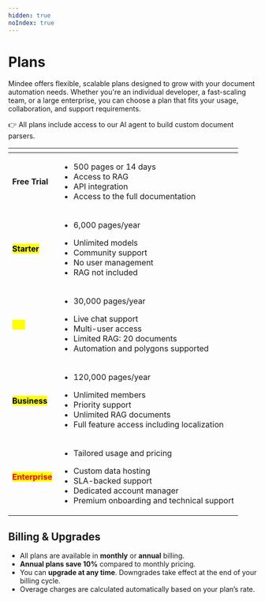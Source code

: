 ```yaml
---
hidden: true
noIndex: true
---
```


# Plans

Mindee offers flexible, scalable plans designed to grow with your document automation needs. Whether you're an individual developer, a fast-scaling team, or a large enterprise, you can choose a plan that fits your usage, collaboration, and support requirements.

👉 All plans include access to our AI agent to build custom document parsers.

<table data-view="cards"><thead><tr><th></th><th></th></tr></thead><tbody><tr><td><strong>Free Trial</strong></td><td><ul><li>500 pages or 14 days</li><li>Access to RAG</li><li>API integration</li><li>Access to the full documentation</li></ul></td></tr><tr><td><mark style="color:$primary;"><strong>Starter</strong></mark></td><td><ul><li>6,000 pages/year</li></ul><ul><li>Unlimited models</li><li>Community support</li><li>No user management</li><li>RAG not included</li></ul></td></tr><tr><td><mark style="color:yellow;"><strong>Pro</strong></mark></td><td><ul><li>30,000 pages/year</li></ul><ul><li>Live chat support</li><li>Multi-user access</li><li>Limited RAG: 20 documents</li><li>Automation and polygons supported</li></ul></td></tr><tr><td><mark style="color:$success;"><strong>Business</strong></mark></td><td><ul><li>120,000 pages/year</li></ul><ul><li>Unlimited members</li><li>Priority support</li><li>Unlimited RAG documents</li><li>Full feature access including localization</li></ul></td></tr><tr><td><mark style="color:red;"><strong>Enterprise</strong></mark></td><td><ul><li>Tailored usage and pricing</li></ul><ul><li>Custom data hosting</li><li>SLA-backed support</li><li>Dedicated account manager</li><li>Premium onboarding and technical support</li></ul></td></tr></tbody></table>

## Billing & Upgrades

* All plans are available in **monthly** or **annual** billing.
* **Annual plans save 10%** compared to monthly pricing.
* You can **upgrade at any time**. Downgrades take effect at the end of your billing cycle.
* Overage charges are calculated automatically based on your plan’s rate.
